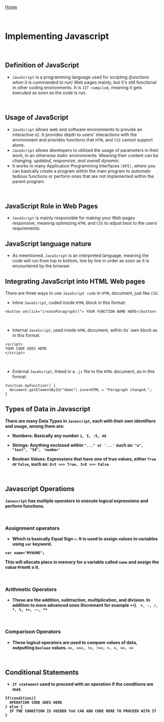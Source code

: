 [Home](README.md)

<br>

# Implementing Javascript

<br>

## Definition of JavaScript
- `JavaScript` is a programming language used for scripting *(functions when it is commanded to run)* Web pages mainly, but it's still functional in other coding environments. It is `JIT compiled`, meaning it gets executed as soon as the code is run.

<br>

## Usage of JavaScript
- `JavaScript` allows web and software environments to provide an interactive `UI`. It provides depth to users' interactions with the environment and provides functions that `HTML` and `CSS` cannot support alone.
- `JavaScript` allows developers to utilized the usage of parameters in their work, in an otherwise static environments. Meaning their content can be *changing, updated, responsive, and overall dynamic.*
- It works in many Application Programming Interfaces `(API)`, where you can basically create a program within the main program to *automate* tedious functions or perform ones that are not implemented within the parent program.

<br>

## JavaScript Role in Web Pages
- `JavaScript` is mainly responsible for making your Web pages responsive, meaning optimizing `HTML` and `CSS` to adjust best to the users` requirements.

## JavaScript language nature
- As meentioned, `JavaScript` is an interpreted language, meaning the code will run from top to bottom, line by line in order as soon as it is encountered by the browser.

## Integrating JavaScript into HTML Web pages
There are three ways to use `JavaScript code` in `HTML` document, just like `CSS`.
<br>
- Inline `JavaScript`, coded inside `HTML` block in this format:

```
<button onclick="createParagraph()"> YOUR FUNCTION NAME HERE</button>

```

<br>

- Internal `JavaScript`, used inside `HTML` document, within its` own block as in this format:

```
<script>
YOUR CODE GOES HERE
</script>

```

<br>

- External `JavaScript`, linked in a `.js` file to the `HTML` document, as in this format:

```
function myFunction() {
  document.getElementById("demo").innerHTML = "Paragraph changed.";
}
```

<b>

## Types of Data in Javascript
There are many Data Types in `Javascript`, each with their own identifiers and usage, among them are:

- Numbers:
Basically any number
 `1, 5, -5, 48`

- Strings:
Anything enclosed within `"..." or '...'` such as:
`"a", "text", "58", 'number'`

- Boolean Values: Expressions that have one of true values, either `True` or `False`, such as:
`8>5 >>> True, 3=8 >>> False`

<br>

## Javascript Operations
`Javascript` has multiple operators to execute logical expressions and perform functions.

<br>

### Assignment operators
- Which is basically Equal Sign `=`. It is used to assign values to variables using `var` keyword.

```
var name="MYNAME";
```

This will allocate place in memory for a variable called `name` and assign the value `MYNAME` o it.

<br>

###  Arithmetic Operators
- These are the addition, subtraction, multiplication, and division. In addition to more advanced ones (Increment for example `++`).
` +, -, /, *, %, ++, --, **`

<br>

### Comparison Operators
- These logical operators are used to compare values of data, outputting `Boolean` values.
`==, ===, !=, !==, >, <, >=, <=`

<br>

## Conditional Statements
- `If statement` used to proceed with an operation if the conditions are met.

```
If(condition){
  OPERATION CODE GOES HERE
} else {
  IF THE CONDITION IS VOIDED YoU CAN ADD CODE HERE TO PROCEED WITH IT
} 

```